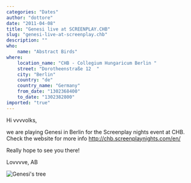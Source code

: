 ```yaml
---
categories: "Dates"
author: "dottore"
date: "2011-04-08"
title: "Genesi live at SCREENPLAY.CHB"
slug: "genesi-live-at-screenplay.chb"
description: ""
who: 
    name: "Abstract Birds"
where: 
    location_name: "CHB - Collegium Hungaricum Berlin "
    street: "Dorotheenstraße 12  "
    city: "Berlin"
    country: "de"
    country_name: "Germany"
    from_date: "1302368400"
    to_date: "1302382800"
imported: "true"
---
```



Hi vvvvolks,

we are playing Genesi in Berlin for the Screenplay nights event at CHB. 
Check the website for more info http://chb.screenplaynights.com/en/

Really hope to see you there!

Lovvvve,
AB

![Genesi's tree](genesi%20tree.jpg) 